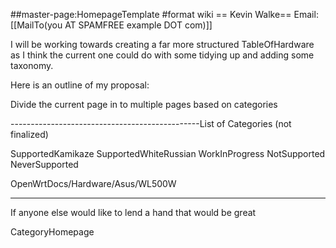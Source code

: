 \#\#master-page:HomepageTemplate \#format wiki == Kevin Walke== Email:
\[\[MailTo(you AT SPAMFREE example DOT com)\]\]

I will be working towards creating a far more structured TableOfHardware
as I think the current one could do with some tidying up and adding some
taxonomy.

Here is an outline of my proposal:

Divide the current page in to multiple pages based on categories

-----------------------------------------------List of Categories (not
finalized)

SupportedKamikaze SupportedWhiteRussian WorkInProgress NotSupported
NeverSupported

OpenWrtDocs/Hardware/Asus/WL500W

------------------------------------------------------------------------

If anyone else would like to lend a hand that would be great

CategoryHomepage

